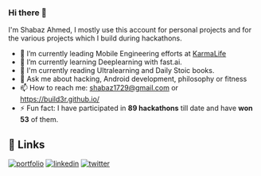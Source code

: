 ### Hi there 👋
I'm Shabaz Ahmed, I mostly use this account for personal projects and for the various projects which I build during hackathons.
- 🔭 I’m currently leading Mobile Engineering efforts at [KarmaLife](https://karmalife.ai)
- 🌱 I’m currently learning Deeplearning with fast.ai.
- 🧠 I'm currently reading Ultralearning and Daily Stoic books.
- 💬 Ask me about hacking, Android development, philosophy or fitness
- 📫 How to reach me: shabaz1729@gmail.com or https://build3r.github.io/
- ⚡ Fun fact: I have participated in **89 hackathons** till date and have **won 53** of them.
<!--
**build3r/build3r** is a ✨ _special_ ✨ repository because its `README.md` (this file) appears on your GitHub profile.

Here are some ideas to get you started:

 ...

- 👯 I’m looking to collaborate on ...
- 🤔 I’m looking for help with ...
...
 ...
- 😄 Pronouns: ...
-->


## 🔗 Links
[![portfolio](https://img.shields.io/badge/my_portfolio-000?style=for-the-badge&logo=ko-fi&logoColor=white)](https://build3r.github.io/) 
[![linkedin](https://img.shields.io/badge/linkedin-0A66C2?style=for-the-badge&logo=linkedin&logoColor=white)](https://www.linkedin.com/in/shabazahmed) 
[![twitter](https://img.shields.io/badge/twitter-1DA1F2?style=for-the-badge&logo=twitter&logoColor=white)](https://twitter.com/shabazahmed_)

